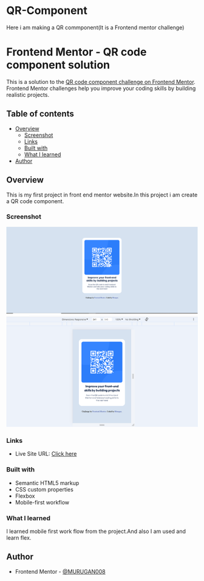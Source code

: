 # QR-Component
Here i am making a QR commponent(It is a Frontend mentor challenge)
# Frontend Mentor - QR code component solution

This is a solution to the [QR code component challenge on Frontend Mentor](https://www.frontendmentor.io/challenges/qr-code-component-iux_sIO_H). Frontend Mentor challenges help you improve your coding skills by building realistic projects. 

## Table of contents

- [Overview](#overview)
  - [Screenshot](#screenshot)
  - [Links](#links)
  - [Built with](#built-with)
  - [What I learned](#what-i-learned)
- [Author](#author)



## Overview
   This is my first project in front end mentor website.In this project i am create a QR code component.
### Screenshot

![](./Desktop-view.png)
![](./mobile-view.PNG)


### Links
- Live Site URL: [Click here](https://murugan008.github.io/QR-Component/)

### Built with

- Semantic HTML5 markup
- CSS custom properties
- Flexbox
- Mobile-first workflow

### What I learned
I learned mobile first work flow from the project.And also I am used and learn flex.


## Author

- Frontend Mentor - [@MURUGAN008](https://www.frontendmentor.io/profile/MURUGAN008)
